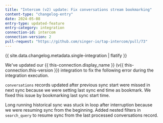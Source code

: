 ```yaml
---
title: "Intercom (v2) update: Fix conversations stream bookmarking"
content-type: "changelog-entry"
date: 2024-05-08
entry-type: updated-feature
entry-category: integration
connection-id: intercom
connection-version: 2
pull-request: "https://github.com/singer-io/tap-intercom/pull/73"
---
```

{{ site.data.changelog.metadata.single-integration | flatify }}

We've updated our {{ this-connection.display_name }} (v{{ this-connection.this-version }}) integration to fix the following error during the integration execution.

`conversations` records updated after previous sync start were missed in next sync because we were setting last sync end time as bookmark. We fixed this issue by bookmarking last sync start time.

Long running historical sync was stuck in loop after interruption because we were resuming sync from the beginning. Added nested filters in `search_query` to resume sync from the last processed conversations record.
